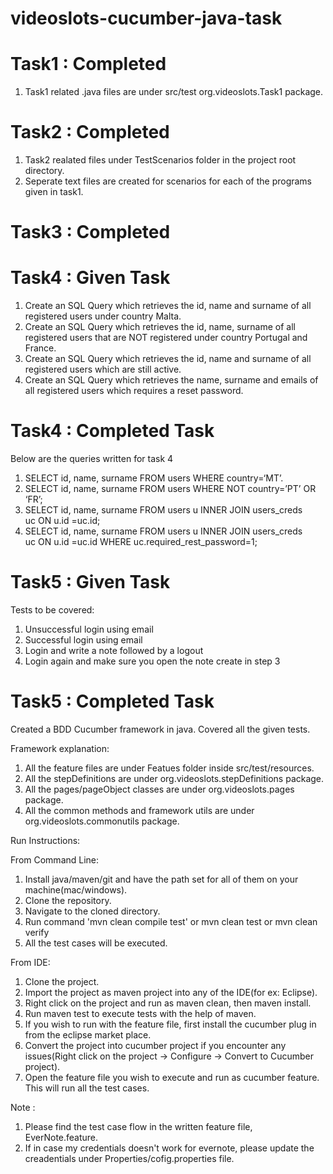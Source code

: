 # videoslots-cucumber-java-task

# Task1 : Completed

 1. Task1 related .java files are under src/test org.videoslots.Task1 package.

# Task2 : Completed

  1. Task2 realated files under TestScenarios folder in the project root directory.
  2. Seperate text files are created for scenarios for each of the programs given in task1.
     
# Task3 : Completed

# Task4 : Given Task

  1. Create an SQL Query which retrieves the id, name and surname of all registered users under country Malta.
  2. Create an SQL Query which retrieves the id, name, surname of all registered users that are NOT registered under country Portugal and France.
  3. Create an SQL Query which retrieves the id, name and surname of all registered users which are still active.
  4. Create an SQL Query which retrieves the name, surname and emails of all registered users which requires a reset password.

# Task4 : Completed Task

  Below are the queries written for task 4
  
  1. SELECT id, name, surname FROM users WHERE country=‘MT’.
  2. SELECT id, name, surname FROM users WHERE NOT country=’PT’ OR ‘FR’;
  3. SELECT id, name, surname FROM users u INNER JOIN users_creds uc ON u.id =uc.id;
  4. SELECT id, name, surname FROM users u INNER JOIN users_creds uc ON u.id =uc.id WHERE uc.required_rest_password=1;

# Task5 : Given Task

  Tests to be covered:
  1. Unsuccessful login using email
  2. Successful login using email
  3. Login and write a note followed by a logout
  4. Login again and make sure you open the note create in step 3

# Task5 : Completed Task
  Created a BDD Cucumber framework in java. Covered all the given tests.
  
  Framework explanation:
  1. All the feature files are under Featues folder inside src/test/resources.
  2. All the stepDefinitions are under org.videoslots.stepDefinitions package.
  3. All the pages/pageObject classes are under org.videoslots.pages package.
  4. All the common methods and framework utils are under org.videoslots.commonutils package.

  Run Instructions:
  
  From Command Line:
  1. Install java/maven/git and have the path set for all of them on your machine(mac/windows).
  2. Clone the repository.
  3. Navigate to the cloned directory.
  4. Run command 'mvn clean compile test' or mvn clean test or  mvn clean verify
  5. All the test cases will be executed.

  From IDE:
  1. Clone the project.
  2. Import the project as maven project into any of the IDE(for ex: Eclipse).
  3. Right click on the project and run as maven clean, then maven install.
  4. Run maven test to execute tests with the help of maven.
  5. If you wish to run with the feature file, first install the cucumber plug in from the eclipse market place. 
  6. Convert the project into cucumber project if you encounter any issues(Right click on the project -> Configure -> Convert to Cucumber project).
  7. Open the feature file you wish to execute and run as cucumber feature. This will run all the test cases.

Note : 
  1. Please find the test case flow in the written feature file, EverNote.feature.
  2. If in case my credentials doesn't work for evernote, please update the creadentials under Properties/cofig.properties file. 
     
   
